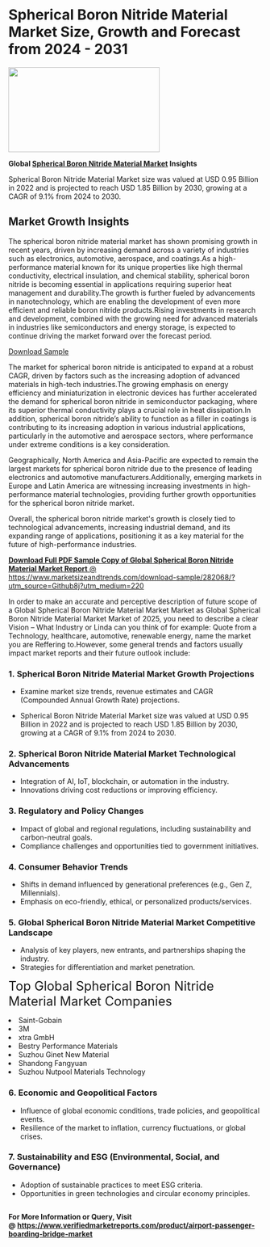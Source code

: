 <H1>Spherical Boron Nitride Material Market Size, Growth and Forecast from 2024 - 2031</H1><img class="aligncenter size-medium wp-image-584254" src="https://thirdeyenews.in/wp-content/uploads/2024/09/Global-Market-Research-300x168.jpeg" alt="" width="300" height="168" /><p><strong>Global&nbsp;<a href="https://www.marketsizeandtrends.com/download-sample/282068/?utm_source=Github8j?utm_medium=220">Spherical Boron Nitride Material Market</a> Insights</strong></p><p>Spherical Boron Nitride Material Market size was valued at USD 0.95 Billion in 2022 and is projected to reach USD 1.85 Billion by 2030, growing at a CAGR of 9.1% from 2024 to 2030.</p><p><h2>Market Growth Insights</h2> <p>The spherical boron nitride material market has shown promising growth in recent years, driven by increasing demand across a variety of industries such as electronics, automotive, aerospace, and coatings.As a high-performance material known for its unique properties like high thermal conductivity, electrical insulation, and chemical stability, spherical boron nitride is becoming essential in applications requiring superior heat management and durability.The growth is further fueled by advancements in nanotechnology, which are enabling the development of even more efficient and reliable boron nitride products.Rising investments in research and development, combined with the growing need for advanced materials in industries like semiconductors and energy storage, is expected to continue driving the market forward over the forecast period.</p> <p><a href="#">Download Sample</a></p> <p>The market for spherical boron nitride is anticipated to expand at a robust CAGR, driven by factors such as the increasing adoption of advanced materials in high-tech industries.The growing emphasis on energy efficiency and miniaturization in electronic devices has further accelerated the demand for spherical boron nitride in semiconductor packaging, where its superior thermal conductivity plays a crucial role in heat dissipation.In addition, spherical boron nitride’s ability to function as a filler in coatings is contributing to its increasing adoption in various industrial applications, particularly in the automotive and aerospace sectors, where performance under extreme conditions is a key consideration.</p> <p>Geographically, North America and Asia-Pacific are expected to remain the largest markets for spherical boron nitride due to the presence of leading electronics and automotive manufacturers.Additionally, emerging markets in Europe and Latin America are witnessing increasing investments in high-performance material technologies, providing further growth opportunities for the spherical boron nitride market.</p> <p>Overall, the spherical boron nitride market's growth is closely tied to technological advancements, increasing industrial demand, and its expanding range of applications, positioning it as a key material for the future of high-performance industries.</p> <p><a href="#"></p><p><span class=""><strong>Download Full PDF Sample Copy of Global Spherical Boron Nitride Material Market Report</strong> @ <a href="https://www.marketsizeandtrends.com/download-sample/282068/?utm_source=Github8j?utm_medium=220" target="_blank">https://www.marketsizeandtrends.com/download-sample/282068/?utm_source=Github8j?utm_medium=220</a></span></p><p>In order to make an accurate and perceptive description of future scope of a Global&nbsp;Spherical Boron Nitride Material Market Market as Global&nbsp;Spherical Boron Nitride Material Market Market of 2025, you need to describe a clear Vision &ndash; What Industry or Linda can you think of for example: Quote from a Technology, healthcare, automotive, renewable energy, name the market you are Reffering to.However, some general trends and factors usually impact market reports and their future outlook include:</p><h3>1.&nbsp;<strong>Spherical Boron Nitride Material Market Growth Projections</strong></h3><ul><li>Examine market size trends, revenue estimates and CAGR (Compounded Annual Growth Rate) projections.</li><li><p>Spherical Boron Nitride Material Market size was valued at USD 0.95 Billion in 2022 and is projected to reach USD 1.85 Billion by 2030, growing at a CAGR of 9.1% from 2024 to 2030.</p></li></ul><h3>2.&nbsp;<strong>Spherical Boron Nitride Material Market Technological Advancements</strong></h3><ul><li>Integration of AI, IoT, blockchain, or automation in the industry.</li><li>Innovations driving cost reductions or improving efficiency.</li></ul><h3>3.&nbsp;<strong>Regulatory and Policy Changes</strong></h3><ul><li>Impact of global and regional regulations, including sustainability and carbon-neutral goals.</li><li>Compliance challenges and opportunities tied to government initiatives.</li></ul><h3>4.&nbsp;<strong>Consumer Behavior Trends</strong></h3><ul><li>Shifts in demand influenced by generational preferences (e.g., Gen Z, Millennials).</li><li>Emphasis on eco-friendly, ethical, or personalized products/services.</li></ul><h3>5.&nbsp;<strong>Global Spherical Boron Nitride Material Market Competitive Landscape</strong></h3><ul><li>Analysis of key players, new entrants, and partnerships shaping the industry.</li><li>Strategies for differentiation and market penetration.</li></ul><p data-pm-slice="1 1 []"><span style="color: inherit; font-family: inherit; font-size: 25px;">Top Global Spherical Boron Nitride Material Market Companies</span></p><div class="" data-test-id=""><p><li>Saint-Gobain</li><li> 3M</li><li> xtra GmbH</li><li> Bestry Performance Materials</li><li> Suzhou Ginet New Material</li><li> Shandong Fangyuan</li><li> Suzhou Nutpool Materials Technology</li></p></div><h3>6.&nbsp;<strong>Economic and Geopolitical Factors</strong></h3><ul><li>Influence of global economic conditions, trade policies, and geopolitical events.</li><li>Resilience of the market to inflation, currency fluctuations, or global crises.</li></ul><h3>7.&nbsp;<strong>Sustainability and ESG (Environmental, Social, and Governance)</strong></h3><ul><li>Adoption of sustainable practices to meet ESG criteria.</li><li>Opportunities in green technologies and circular economy principles.</li></ul><h2><strong style="font-size: 14px;">For More Information or Query, Visit @&nbsp;</strong><a style="background-color: #ffffff; font-size: 14px;" href="https://www.marketsizeandtrends.com/report/spherical-boron-nitride-material-market/" target="_blank">https://www.verifiedmarketreports.com/product/airport-passenger-boarding-bridge-market</a></h2>